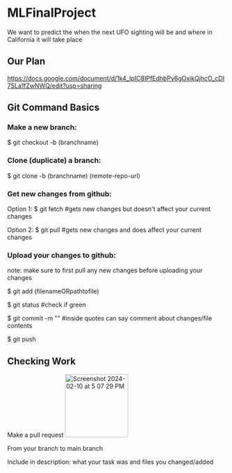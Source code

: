 # MLFinalProject
We want to predict the when the next UFO sighting will be and where in California it will take place

## Our Plan
https://docs.google.com/document/d/1k4_IpIC8IPfEdhbPy6gOxikQjhcO_cDI7SLa1fZwNWQ/edit?usp=sharing

## Git Command Basics

### Make a new branch: 

$ git checkout -b (branchname)

### Clone (duplicate) a branch:

$ git clone -b (branchname) (remote-repo-url)

### Get new changes from github:

Option 1:
$ git fetch #gets new changes but doesn't affect your current changes

Option 2: 
$ git pull #gets new changes and does affect your current changes

### Upload your changes to github:

note: make sure to first pull any new changes before uploading your changes

$ git add (filenameORpathtofile)

$ git status #check if green

$ git commit -m "" #inside quotes can say comment about changes/file contents

$ git push

## Checking Work

Make a pull request  <img width="145" alt="Screenshot 2024-02-10 at 5 07 29 PM" src="https://github.com/priyalpatell/MLFinalProject/assets/93696664/22121220-5ea8-4e79-bdeb-b5c979323274">

From your branch to main branch

Include in description: what your task was and files you changed/added
